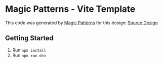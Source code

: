 # Magic Patterns - Vite Template

This code was generated by [Magic Patterns](https://magicpatterns.com) for this design: [Source Design](https://www.magicpatterns.com/c/tww1lat16aajnxhwrerfh1)

## Getting Started

1. Run `npm install`
2. Run `npm run dev`
